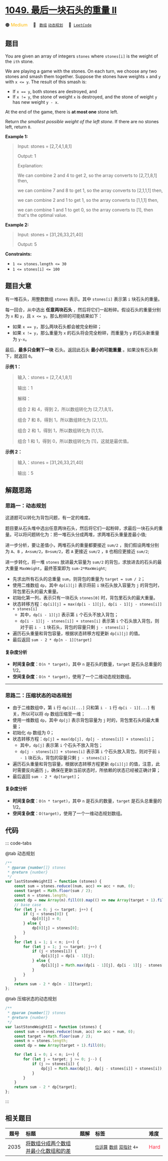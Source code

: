# [1049. 最后一块石头的重量 II](https://leetcode.com/problems/last-stone-weight-ii)

🟠 <font color=#ffb800>Medium</font>&emsp; 🔖&ensp; [`数组`](/outline/tag/array.md) [`动态规划`](/outline/tag/dynamic-programming.md)&emsp; 🔗&ensp;[`LeetCode`](https://leetcode.com/problems/last-stone-weight-ii)

## 题目

You are given an array of integers `stones` where `stones[i]` is the weight of
the `ith` stone.

We are playing a game with the stones. On each turn, we choose any two stones
and smash them together. Suppose the stones have weights `x` and `y` with `x
<= y`. The result of this smash is:

- If `x == y`, both stones are destroyed, and
- If `x != y`, the stone of weight `x` is destroyed, and the stone of weight `y` has new weight `y - x`.

At the end of the game, there is **at most one** stone left.

Return _the smallest possible weight of the left stone_. If there are no
stones left, return `0`.

**Example 1:**

> Input: stones = [2,7,4,1,8,1]
>
> Output: 1
>
> Explanation:
>
> We can combine 2 and 4 to get 2, so the array converts to [2,7,1,8,1] then,
>
> we can combine 7 and 8 to get 1, so the array converts to [2,1,1,1] then,
>
> we can combine 2 and 1 to get 1, so the array converts to [1,1,1] then,
>
> we can combine 1 and 1 to get 0, so the array converts to [1], then that's the optimal value.

**Example 2:**

> Input: stones = [31,26,33,21,40]
>
> Output: 5

**Constraints:**

- `1 <= stones.length <= 30`
- `1 <= stones[i] <= 100`

## 题目大意

有一堆石头，用整数数组 `stones` 表示。其中 `stones[i]` 表示第 `i` 块石头的重量。

每一回合，从中选出 **任意两块石头** ，然后将它们一起粉碎。假设石头的重量分别为 `x` 和 `y`，且 `x <= y`。那么粉碎的可能结果如下：

- 如果 `x == y`，那么两块石头都会被完全粉碎；
- 如果 `x != y`，那么重量为 `x` 的石头将会完全粉碎，而重量为 `y` 的石头新重量为 `y-x`。

最后，**最多只会剩下一块** 石头。返回此石头 **最小的可能重量** 。如果没有石头剩下，就返回 `0`。

**示例 1：**

> 输入：stones = [2,7,4,1,8,1]
>
> 输出：1
>
> 解释：
>
> 组合 2 和 4，得到 2，所以数组转化为 [2,7,1,8,1]，
>
> 组合 7 和 8，得到 1，所以数组转化为 [2,1,1,1]，
>
> 组合 2 和 1，得到 1，所以数组转化为 [1,1,1]，
>
> 组合 1 和 1，得到 0，所以数组转化为 [1]，这就是最优值。

**示例 2：**

> 输入：stones = [31,26,33,21,40]
>
> 输出：5

## 解题思路

### 思路一：动态规划

这道题可以转化为背包问题，有一定的难度。

题目要从石头堆中选出任意两块石头，然后将它们一起粉碎，求最后一块石头的重量。可以将问题转化为：把一堆石头分成两堆，求两堆石头重量差最小值;

进一步分析，要让差值小，两堆石头的重量都要接近 `sum/2` ，我们假设两堆分别为 `A`、`B` ，`A<sum/2`，`B>sum/2`，若 `A` 更接近 `sum/2` ，`B` 也相应更接近 `sum/2`;

进一步转化，将一堆 `stones` 放进最大容量为 `sum/2` 的背包，求放进去的石头的最大重量 `MaxWeight`，最终答案即为 `sum-2*MaxWeight`;

- 先求出所有石头的总重量 `sum`，则背包的重量为 `target = sum / 2`；
- 使用二维数组 `dp`，其中 `dp[i][j]` 表示将前 `i` 块石头放入容量为 `j` 的背包时，背包里石头的最大重量。
- 初始化第一列，表示只有一块石头 `stones[0]` 时，背包里石头的最大重量。
- 状态转移方程：`dp[i][j] = max(dp[i - 1][j], dp[i - 1][j - stones[i]] + stones[i]`
  - 其中，`dp[i - 1][j]` 表示第 `i` 个石头不放入背包；
  - `dp[i - 1][j - stones[i]] + stones[i]` 表示第 `i` 个石头放入背包，则对于前 `i - 1` 块石头，背包的容量只剩 `j - stones[i]`；
- 遍历石头重量和背包容量，根据状态转移方程更新 `dp[i][j]` 的值。
- 最后返回 `sum - 2 * dp[n - 1][target]`

#### 复杂度分析

- **时间复杂度**：`O(n * target)`，其中 `n` 是石头的数量，`target` 是石头总重量的 1/2。
- **空间复杂度**：`O(n * target)`，使用了一个二维动态规划数组。

---

### 思路二：压缩状态的动态规划

- 由于二维数组中，第 `i` 行 `dp[i][...]` 只和第 `i - 1` 行 `dp[i - 1][...]` 有关，所以可以将 `dp` 数组压缩至一维；
- 使用一维数组 `dp`，其中 `dp[j]` 表示背包容量为 `j` 时的，背包里石头的最大重量；
- 初始化 `dp` 数组为 0；
- 状态转移方程：`dp[j] = max(dp[j], dp[j - stones[i]] + stones[i]`；
  - 其中，`dp[j]` 表示第 `i` 个石头不放入背包；
  - `dp[j - stones[i]] + stones[i]` 表示第 `i` 个石头放入背包，则对于前 `i - 1` 块石头，背包的容量只剩 `j - stones[i]`；
- 遍历石头重量和背包容量，根据状态转移方程更新 `dp[i][j]` 的值，注意，此时需要反向遍历 `j`，确保在更新当前状态时，所依赖的状态已经被正确计算；
- 最后返回 `sum - 2 * dp[target]`；

#### 复杂度分析

- **时间复杂度**：`O(n * target)`，其中 `n` 是石头的数量，`target` 是石头总重量的 1/2。
- **空间复杂度**：`O(target)`，使用了一个一维动态规划数组。

## 代码

::: code-tabs

@tab 动态规划

```javascript
/**
 * @param {number[]} stones
 * @return {number}
 */
var lastStoneWeightII = function (stones) {
	const sum = stones.reduce((num, acc) => acc + num, 0);
	const target = Math.floor(sum / 2);
	const n = stones.length;
	const dp = new Array(n).fill(0).map(() => new Array(target + 1).fill(0));
	// base case
	for (let j = 0; j <= target; j++) {
		if (j < stones[0]) {
			dp[0][j] = 0;
		} else {
			dp[0][j] = stones[0];
		}
	}
	for (let i = 1; i < n; i++) {
		for (let j = 1; j <= target; j++) {
			if (j < stones[i]) {
				dp[i][j] = dp[i - 1][j];
			} else {
				dp[i][j] = Math.max(dp[i - 1][j], dp[i - 1][j - stones[i]] + stones[i]);
			}
		}
	}
	return sum - 2 * dp[n - 1][target];
};
```

@tab 压缩状态的动态规划

```javascript
/**
 * @param {number[]} stones
 * @return {number}
 */
var lastStoneWeightII = function (stones) {
	const sum = stones.reduce((num, acc) => acc + num, 0);
	const target = Math.floor(sum / 2);
	const n = stones.length;
	const dp = new Array(target + 1).fill(0);

	for (let i = 0; i < n; i++) {
		for (let j = target; j >= 0; j--) {
			if (j >= stones[i]) {
				dp[j] = Math.max(dp[j], dp[j - stones[i]] + stones[i]);
			}
		}
	}
	return sum - 2 * dp[target];
};
```

:::

## 相关题目

<!-- prettier-ignore -->
| 题号 | 标题 | 题解 | 标签 | 难度 |
| :------: | :------ | :------: | :------ | :------ |
| 2035 | [将数组分成两个数组并最小化数组和的差](https://leetcode.com/problems/partition-array-into-two-arrays-to-minimize-sum-difference) |  |  [`位运算`](/outline/tag/bit-manipulation.md) [`数组`](/outline/tag/array.md) [`双指针`](/outline/tag/two-pointers.md) `4+` | <font color=#ff334b>Hard</font> |

<style>
.blue {
    background-color: #096dd9;
    padding: 0.25rem 0.5rem;
    margin: 0;
    font-size: 0.85em;
    border-radius: 3px;
    color: white;
    font-weight: 500;
}
table th:first-of-type { width: 10%; }
table th:nth-of-type(2) { width: 35%; }
table th:nth-of-type(3) { width: 10%; }
table th:nth-of-type(4) { width: 35%; }
table th:nth-of-type(5) { width: 10%; }
</style>
